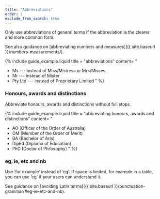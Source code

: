 ```yaml
---
title: "Abbreviations"
order: 1
exclude_from_search: true
---
```


Only use abbreviations of general terms if the abbreviation is the clearer and more common form.

See also guidance on [abbreviating numbers and measures]({{ site.baseurl }}/numbers-measurements/).

{% include guide_example.liquid
  title = "abbreviations"
  content= "
- Ms --- instead of Miss/Mistress or Mrs/Misses
- Mr --- instead of Mister
- Pty Ltd --- instead of Proprietary Limited
"
%}

### Honours, awards and distinctions

Abbreviate honours, awards and distinctions without full stops.

{% include guide_example.liquid
  title = "abbreviating honours, awards and distinctions"
  content= "
- AO (Officer of the Order of Australia)
- OM (Member of the Order of Merit)
- BA (Bachelor of Arts)
- DipEd (Diploma of Education)
- PhD (Doctor of Philosophy)
"
%}

### eg, ie, etc and nb

Use ‘for example’ instead of ‘eg’. If space is limited, for example in a table, you can use ‘eg’ if your users can understand it.

See guidance on [avoiding Latin terms]({{ site.baseurl }}/punctuation-grammar/#eg-ie-etc-and-nb).
